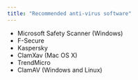 ```yaml
---
title: "Recommended anti-virus software"
---
```

- Microsoft Safety Scanner (Windows)
- F-Secure
- Kaspersky
- ClamXav (Mac OS X)
- TrendMicro
- ClamAV (Windows and Linux)
